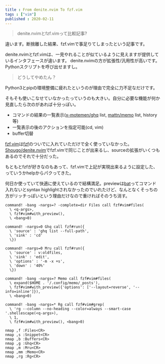 ```yaml
---
title : From denite.nvim To fzf.vim
tags : ["vim"]
published : 2020-02-11
---
```


> denite.nvimとfzf.vimって比較記事?

違います。断捨離した結果、fzf.vimで事足りてしまったという記事です。

denite.nvimとfzf.vimは、一見やれることが似ているように見えますが提供しているインタフェースが違います。
denite.nvimの方が拡張性/汎用性が高いです。Pythonスクリプトを呼び出せますし。

> どうしてやめたん？

Python3とpipの環境整備に疲れたというのが理由で完全に力不足なだけです。

そもそも使いこなせていなかったっていうのも大きい。自分に必要な機能が何か見直したら次のがあれば十分っぽい。

- コマンドの結果の一覧表示([x-motemen/ghq](https://github.com/x-motemen/ghq) list, [mattn/memo](https://github.com/mattn/memo) list, history等)
- 一覧表示の後のアクションを指定可能(cd, vim)
- buffer切替

[fzf.vim](https://github.com/junegunn/fzf.vim)は[fzf](https://github.com/junegunn/fzf)のついでに入れていただけで全く使っていなかった。[Shougo/denite.nvim](https://github.com/Shougo/denite.nvim)でfzf.vimで同じことが出来るし、sourceの拡張がいくつもあるのでそれで十分だった。

もともとfzfが好きなのもあって、fzf.vimで上記が実現出来るように設定した、っていうかhelpからパクってきた。

何日か使っていて快適に使えているので結構満足。previewは[bat](https://github.com/sharkdp/bat)ってコマンド入れないとsyntax highlightされなかったのでいれたけど、なんとなくそっちの方がリッチっぽいという理由だけなので重ければそのうち消す。

```vim
command! -bang -nargs=? -complete=dir Files call fzf#vim#files(
  \ <q-args>,
  \ fzf#vim#with_preview(),
  \ <bang>0)

command! -nargs=0 Ghq call fzf#run({
  \ 'source' : 'ghq list --full-path',
  \ 'sink' : 'cd'
  \})

command! -nargs=0 Mru call fzf#run({
  \ 'source' : v:oldfiles,
  \ 'sink' : 'edit',
  \ 'options' : '-m -x +s',
  \ 'down' : '40%'
  \})

command! -bang -nargs=? Memo call fzf#vim#files(
  \ expand($HOME . '/.config/memo/_posts'),
  \ fzf#vim#with_preview({'options': ['--layout=reverse', '--info=inline']}),
  \ <bang>0)

command! -bang -nargs=* Rg call fzf#vim#grep(
  \ 'rg --column --no-heading --color=always --smart-case '.shellescape(<q-args>),
  \ 1,
  \ fzf#vim#with_preview(), <bang>0)

nmap ,f :Files<CR>
nmap ,s :Snippet<CR>
nmap ,b :Buffers<CR>
nmap ,g :Ghq<CR>
nmap ,m :Mru<CR>
nmap ,mm :Memo<CR>
nmap ,rg :Rg<CR>
```

